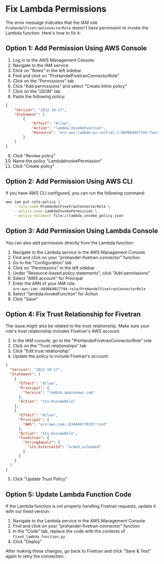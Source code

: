 # Fix Lambda Permissions

The error message indicates that the IAM role `ProHandelFivetranConnectorRole` doesn't have permission to invoke the Lambda function. Here's how to fix it:

## Option 1: Add Permission Using AWS Console

1. Log in to the AWS Management Console
2. Navigate to the IAM service
3. Click on "Roles" in the left sidebar
4. Find and click on "ProHandelFivetranConnectorRole"
5. Click on the "Permissions" tab
6. Click "Add permissions" and select "Create inline policy"
7. Click on the "JSON" tab
8. Paste the following policy:

```json
{
    "Version": "2012-10-17",
    "Statement": [
        {
            "Effect": "Allow",
            "Action": "lambda:InvokeFunction",
            "Resource": "arn:aws:lambda:eu-central-1:689864027744:function:prohandel-fivetran-connector"
        }
    ]
}
```

9. Click "Review policy"
10. Name the policy "LambdaInvokePermission"
11. Click "Create policy"

## Option 2: Add Permission Using AWS CLI

If you have AWS CLI configured, you can run the following command:

```bash
aws iam put-role-policy \
    --role-name ProHandelFivetranConnectorRole \
    --policy-name LambdaInvokePermission \
    --policy-document file://lambda_invoke_policy.json
```

## Option 3: Add Permission Using Lambda Console

You can also add permission directly from the Lambda function:

1. Navigate to the Lambda service in the AWS Management Console
2. Find and click on your "prohandel-fivetran-connector" function
3. Go to the "Configuration" tab
4. Click on "Permissions" in the left sidebar
5. Under "Resource-based policy statements", click "Add permissions"
6. Select "AWS account" for Principal
7. Enter the ARN of your IAM role: `arn:aws:iam::689864027744:role/ProHandelFivetranConnectorRole`
8. Select "lambda:InvokeFunction" for Action
9. Click "Save"

## Option 4: Fix Trust Relationship for Fivetran

The issue might also be related to the trust relationship. Make sure your role's trust relationship includes Fivetran's AWS account:

1. In the IAM console, go to the "ProHandelFivetranConnectorRole" role
2. Click on the "Trust relationships" tab
3. Click "Edit trust relationship"
4. Update the policy to include Fivetran's account:

```json
{
  "Version": "2012-10-17",
  "Statement": [
    {
      "Effect": "Allow",
      "Principal": {
        "Service": "lambda.amazonaws.com"
      },
      "Action": "sts:AssumeRole"
    },
    {
      "Effect": "Allow",
      "Principal": {
        "AWS": "arn:aws:iam::834469178297:root"
      },
      "Action": "sts:AssumeRole",
      "Condition": {
        "StringEquals": {
          "sts:ExternalId": "armed_unleaded"
        }
      }
    }
  ]
}
```

5. Click "Update Trust Policy"

## Option 5: Update Lambda Function Code

If the Lambda function is not properly handling Fivetran requests, update it with our fixed version:

1. Navigate to the Lambda service in the AWS Management Console
2. Find and click on your "prohandel-fivetran-connector" function
3. In the "Code" tab, replace the code with the contents of `fixed_lambda_function.py`
4. Click "Deploy"

After making these changes, go back to Fivetran and click "Save & Test" again to retry the connection.
